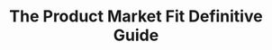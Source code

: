 ---
layout: pmf
title: The Product Market Fit Definitive Guide
permalink: /how-to-achieve-product-market-fit-the-definitive-guide/
---